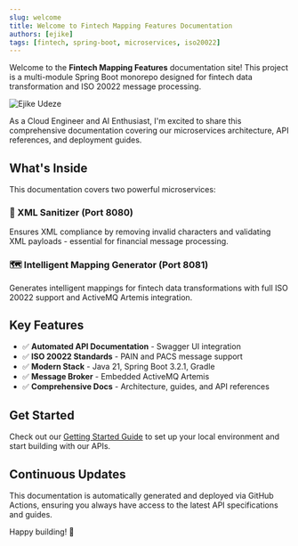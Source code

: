 ```yaml
---
slug: welcome
title: Welcome to Fintech Mapping Features Documentation
authors: [ejike]
tags: [fintech, spring-boot, microservices, iso20022]
---
```


Welcome to the **Fintech Mapping Features** documentation site! This project is a multi-module Spring Boot monorepo designed for fintech data transformation and ISO 20022 message processing.

![Ejike Udeze](./Stage_Ejike_U.jpg)

As a Cloud Engineer and AI Enthusiast, I'm excited to share this comprehensive documentation covering our microservices architecture, API references, and deployment guides.

<!-- truncate -->

## What's Inside

This documentation covers two powerful microservices:

### 🧹 XML Sanitizer (Port 8080)
Ensures XML compliance by removing invalid characters and validating XML payloads - essential for financial message processing.

### 🗺️ Intelligent Mapping Generator (Port 8081)
Generates intelligent mappings for fintech data transformations with full ISO 20022 support and ActiveMQ Artemis integration.

## Key Features

- ✅ **Automated API Documentation** - Swagger UI integration
- ✅ **ISO 20022 Standards** - PAIN and PACS message support
- ✅ **Modern Stack** - Java 21, Spring Boot 3.2.1, Gradle
- ✅ **Message Broker** - Embedded ActiveMQ Artemis
- ✅ **Comprehensive Docs** - Architecture, guides, and API references

## Get Started

Check out our [Getting Started Guide](/docs/guides/getting-started) to set up your local environment and start building with our APIs.

## Continuous Updates

This documentation is automatically generated and deployed via GitHub Actions, ensuring you always have access to the latest API specifications and guides.

Happy building! 🚀
